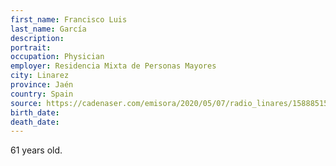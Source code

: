 ```yaml
---
first_name: Francisco Luis
last_name: García
description: 
portrait: 
occupation: Physician
employer: Residencia Mixta de Personas Mayores
city: Linarez
province: Jaén
country: Spain
source: https://cadenaser.com/emisora/2020/05/07/radio_linares/1588851514_060691.html
birth_date: 
death_date: 
---
```


61 years old.